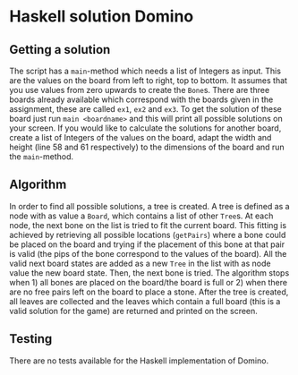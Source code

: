 # Haskell solution Domino

## Getting a solution
The script has a `main`-method which needs a list of Integers as input. This are the values on the board from left to right, top to bottom. It assumes that you use values from zero upwards to create the `Bone`s. There are three boards already available which correspond with the boards given in the assignment, these are called `ex1`, `ex2` and `ex3`. To get the solution of these board just run `main <boardname>` and this will print all possible solutions on your screen. If you would like to calculate the solutions for another board, create a list of Integers of the values on the board, adapt the width and height (line 58 and 61 respectively) to the dimensions of the board and run the `main`-method.

## Algorithm
In order to find all possible solutions, a tree is created. A tree is defined as a node with as value a `Board`, which contains a list of other `Tree`s. At each node, the next bone on the list is tried to fit the current board. This fitting is achieved by retrieving all possible locations (`getPairs`) where a bone could be placed on the board and trying if the placement of this bone at that pair is valid (the pips of the bone correspond to the values of the board). All the valid next board states are added as a new `Tree` in the list with as node value the new board state. Then, the next bone is tried. The algorithm stops when 1) all bones are placed on the board/the board is full or 2) when there are no free pairs left on the board to place a stone.
After the tree is created, all leaves are collected and the leaves which contain a full board (this is a valid solution for the game) are returned and printed on the screen.

## Testing
There are no tests available for the Haskell implementation of Domino.

